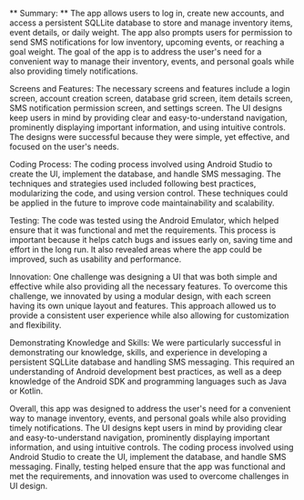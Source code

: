 ** Summary: **
The app allows users to log in, create new accounts, and access a persistent SQLLite database to store and manage inventory items, event details, or daily weight. The app also prompts users for permission to send SMS notifications for low inventory, upcoming events, or reaching a goal weight. The goal of the app is to address the user's need for a convenient way to manage their inventory, events, and personal goals while also providing timely notifications.

Screens and Features:
The necessary screens and features include a login screen, account creation screen, database grid screen, item details screen, SMS notification permission screen, and settings screen. The UI designs keep users in mind by providing clear and easy-to-understand navigation, prominently displaying important information, and using intuitive controls. The designs were successful because they were simple, yet effective, and focused on the user's needs.

Coding Process:
The coding process involved using Android Studio to create the UI, implement the database, and handle SMS messaging. The techniques and strategies used included following best practices, modularizing the code, and using version control. These techniques could be applied in the future to improve code maintainability and scalability.

Testing:
The code was tested using the Android Emulator, which helped ensure that it was functional and met the requirements. This process is important because it helps catch bugs and issues early on, saving time and effort in the long run. It also revealed areas where the app could be improved, such as usability and performance.

Innovation:
One challenge was designing a UI that was both simple and effective while also providing all the necessary features. To overcome this challenge, we innovated by using a modular design, with each screen having its own unique layout and features. This approach allowed us to provide a consistent user experience while also allowing for customization and flexibility.

Demonstrating Knowledge and Skills:
We were particularly successful in demonstrating our knowledge, skills, and experience in developing a persistent SQLLite database and handling SMS messaging. This required an understanding of Android development best practices, as well as a deep knowledge of the Android SDK and programming languages such as Java or Kotlin.

Overall, this app was designed to address the user's need for a convenient way to manage inventory, events, and personal goals while also providing timely notifications. The UI designs kept users in mind by providing clear and easy-to-understand navigation, prominently displaying important information, and using intuitive controls. The coding process involved using Android Studio to create the UI, implement the database, and handle SMS messaging. Finally, testing helped ensure that the app was functional and met the requirements, and innovation was used to overcome challenges in UI design.
